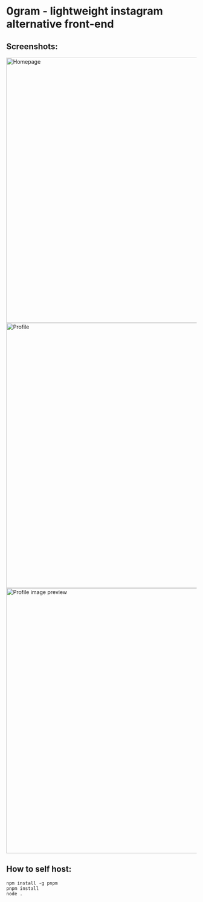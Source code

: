 # 0gram - lightweight instagram alternative front-end

## Screenshots:
<img src="https://github.com/user-attachments/assets/d7756c77-3744-4540-8ef2-d71eaa27cbaa" alt="Homepage" width=700>
<img src="https://github.com/user-attachments/assets/e3c4c3ed-79cd-4b73-9838-c64fc5cbeb93" alt="Profile" width=700>
<img src="https://github.com/user-attachments/assets/be7e8c31-a82e-44cb-b4bb-df61376127f5" alt="Profile image preview" width=700>

## How to self host:
```
npm install -g pnpm
pnpm install
node .
```
